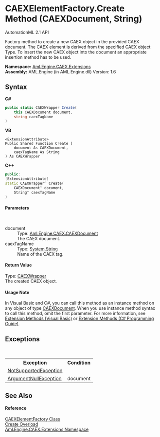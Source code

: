 # CAEXElementFactory.Create Method (CAEXDocument, String)
AutomationML 2.1 API 

Factory method to create a new CAEX object in the provided CAEX document. The CAEX element is derived from the specified CAEX object Type. To insert the new CAEX object into the document an appropriate insertion method has to be used.

**Namespace:**&nbsp;<a href="N_Aml_Engine_CAEX_Extensions">Aml.Engine.CAEX.Extensions</a><br />**Assembly:**&nbsp;AML.Engine (in AML.Engine.dll) Version: 1.6

## Syntax

**C#**<br />
``` C#
public static CAEXWrapper Create(
	this CAEXDocument document,
	string caexTagName
)
```

**VB**<br />
``` VB
<ExtensionAttribute>
Public Shared Function Create ( 
	document As CAEXDocument,
	caexTagName As String
) As CAEXWrapper
```

**C++**<br />
``` C++
public:
[ExtensionAttribute]
static CAEXWrapper^ Create(
	CAEXDocument^ document, 
	String^ caexTagName
)
```


#### Parameters
&nbsp;<dl><dt>document</dt><dd>Type: <a href="T_Aml_Engine_CAEX_CAEXDocument">Aml.Engine.CAEX.CAEXDocument</a><br />The CAEX document.</dd><dt>caexTagName</dt><dd>Type: <a href="https://docs.microsoft.com/dotnet/api/system.string" target="_parent" rel="noopener noreferrer">System.String</a><br />Name of the CAEX tag.</dd></dl>

#### Return Value
Type: <a href="T_Aml_Engine_CAEX_CAEXWrapper">CAEXWrapper</a><br />The created CAEX object.

#### Usage Note
In Visual Basic and C#, you can call this method as an instance method on any object of type <a href="T_Aml_Engine_CAEX_CAEXDocument">CAEXDocument</a>. When you use instance method syntax to call this method, omit the first parameter. For more information, see <a href="https://docs.microsoft.com/dotnet/visual-basic/programming-guide/language-features/procedures/extension-methods" target="_blank" rel="noopener noreferrer">Extension Methods (Visual Basic)</a> or <a href="https://docs.microsoft.com/dotnet/csharp/programming-guide/classes-and-structs/extension-methods" target="_blank" rel="noopener noreferrer">Extension Methods (C# Programming Guide)</a>.

## Exceptions
&nbsp;<table><tr><th>Exception</th><th>Condition</th></tr><tr><td><a href="https://docs.microsoft.com/dotnet/api/system.notsupportedexception" target="_parent" rel="noopener noreferrer">NotSupportedException</a></td><td /></tr><tr><td><a href="https://docs.microsoft.com/dotnet/api/system.argumentnullexception" target="_parent" rel="noopener noreferrer">ArgumentNullException</a></td><td>document</td></tr></table>

## See Also


#### Reference
<a href="T_Aml_Engine_CAEX_Extensions_CAEXElementFactory">CAEXElementFactory Class</a><br /><a href="Overload_Aml_Engine_CAEX_Extensions_CAEXElementFactory_Create">Create Overload</a><br /><a href="N_Aml_Engine_CAEX_Extensions">Aml.Engine.CAEX.Extensions Namespace</a><br />